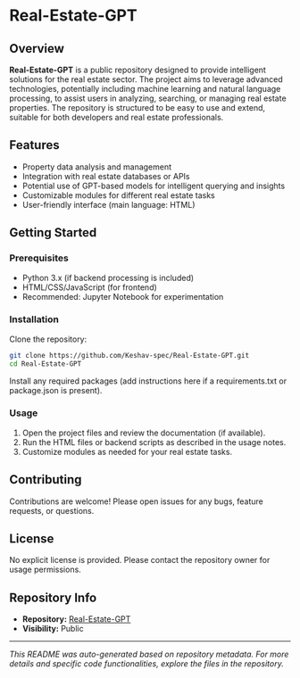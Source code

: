 # Real-Estate-GPT

## Overview
**Real-Estate-GPT** is a public repository designed to provide intelligent solutions for the real estate sector. The project aims to leverage advanced technologies, potentially including machine learning and natural language processing, to assist users in analyzing, searching, or managing real estate properties. The repository is structured to be easy to use and extend, suitable for both developers and real estate professionals.

## Features
- Property data analysis and management
- Integration with real estate databases or APIs
- Potential use of GPT-based models for intelligent querying and insights
- Customizable modules for different real estate tasks
- User-friendly interface (main language: HTML)

## Getting Started

### Prerequisites
- Python 3.x (if backend processing is included)
- HTML/CSS/JavaScript (for frontend)
- Recommended: Jupyter Notebook for experimentation

### Installation
Clone the repository:
```bash
git clone https://github.com/Keshav-spec/Real-Estate-GPT.git
cd Real-Estate-GPT
```
Install any required packages (add instructions here if a requirements.txt or package.json is present).

### Usage
1. Open the project files and review the documentation (if available).
2. Run the HTML files or backend scripts as described in the usage notes.
3. Customize modules as needed for your real estate tasks.

## Contributing
Contributions are welcome! Please open issues for any bugs, feature requests, or questions.

## License
No explicit license is provided. Please contact the repository owner for usage permissions.

## Repository Info
- **Repository:** [Real-Estate-GPT](https://github.com/Keshav-spec/Real-Estate-GPT)
- **Visibility:** Public

---
*This README was auto-generated based on repository metadata. For more details and specific code functionalities, explore the files in the repository.*
